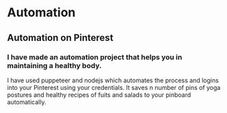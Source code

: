 # Automation

## Automation on Pinterest

### I have made an automation project that helps you in maintaining a healthy body.
I have used puppeteer and nodejs which automates the process and logins into your Pinterest using your credentials.
It saves n number of pins of yoga postures and healthy recipes of fuits and salads to your pinboard automatically.
